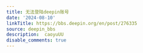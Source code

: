 ```yaml
---
title: 无法登陆deepin账号
date: '2024-08-10'
linkTitle: https://bbs.deepin.org/en/post/276335
source: deepin_bbs
description:  caoyuUU 
disable_comments: true
---
```


